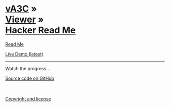 [vA3C](../../index.html ) &raquo;<br>[Viewer]( ../readme-reader.html ) &raquo;<br>[Hacker Read Me]( ./index.html )
=================================================================================================

<p id=rm >
	<a href=JavaScript:displayPage("#readme.md#rm"); >Read Me</a>
</p>

<i class="fa fa-external-link"></i> [Live Demo (latest)]( http://va3c.github.io/viewer/va3c-hacker/latest/index.html ) 

<hr>

Watch the progress...

<i class="fa fa-github"></i> [Source code on GitHub]( https://github.com/va3c/viewer/tree/gh-pages/va3c-hacker )  
<br>
<br>

<i class="fa fa-copy"></i> [Copyright and license]( https://github.com/va3c/va3c.github.io/blob/master/LICENSE )